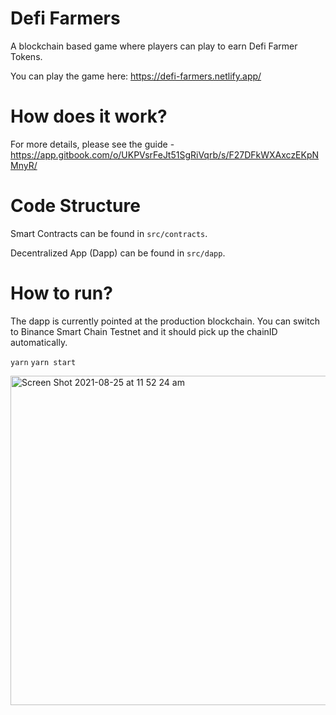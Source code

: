 # Defi Farmers

A blockchain based game where players can play to earn Defi Farmer Tokens.

You can play the game here: https://defi-farmers.netlify.app/

# How does it work?

For more details, please see the guide - https://app.gitbook.com/o/UKPVsrFeJt51SgRiVqrb/s/F27DFkWXAxczEKpNMnyR/

# Code Structure

Smart Contracts can be found in `src/contracts`.

Decentralized App (Dapp) can be found in `src/dapp`.

# How to run?

The dapp is currently pointed at the production blockchain. You can switch to Binance Smart Chain Testnet and it should pick up the chainID automatically.

`yarn`
`yarn start`

<img width="527" alt="Screen Shot 2021-08-25 at 11 52 24 am" src="https://user-images.githubusercontent.com/11745561/130713259-f87fd1b4-a6f1-4b25-b8b9-4eff6beee9e9.png">
